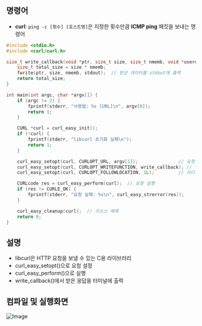 ## 명령어
- **curl**: ``ping -c [횟수] [호스트명]``은 지정한 횟수만큼 **ICMP ping** 패킷을 보내는 명령어

```c
#include <stdio.h>
#include <curl/curl.h>

size_t write_callback(void *ptr, size_t size, size_t nmemb, void *userdata) {
    size_t total_size = size * nmemb;
    fwrite(ptr, size, nmemb, stdout);  // 받은 데이터를 stdout에 출력
    return total_size;
}

int main(int argc, char *argv[]) {
    if (argc != 2) {
        fprintf(stderr, "사용법: %s [URL]\n", argv[0]);
        return 1;
    }

    CURL *curl = curl_easy_init();
    if (!curl) {
        fprintf(stderr, "libcurl 초기화 실패\n");
        return 1;
    }

    curl_easy_setopt(curl, CURLOPT_URL, argv[1]);               // 요청할 URL
    curl_easy_setopt(curl, CURLOPT_WRITEFUNCTION, write_callback); // 응답 처리 콜백
    curl_easy_setopt(curl, CURLOPT_FOLLOWLOCATION, 1L);         // 리디렉션 따라가기

    CURLcode res = curl_easy_perform(curl);  // 요청 실행
    if (res != CURLE_OK) {
        fprintf(stderr, "요청 실패: %s\n", curl_easy_strerror(res));
    }

    curl_easy_cleanup(curl);  // 리소스 해제
    return 0;
}
```
## 설명

- libcurl은 HTTP 요청을 보낼 수 있는 C용 라이브러리
- curl_easy_setopt()으로 요청 설정
- curl_easy_perform()으로 실행
- write_callback()에서 받은 응답을 터미널에 출력

## 컴파일 및 실행화면

![Image](https://github.com/user-attachments/assets/eacd8717-6c72-4c9f-a6e1-9cde15814a13)